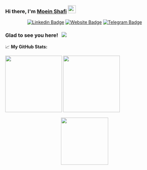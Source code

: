 
### Hi there, I'm <a href="https://moeinshafi.ir" target="_blank">Moein Shafi</a> <img src="https://media.giphy.com/media/hvRJCLFzcasrR4ia7z/giphy.gif" width="25px">

<div align="center">

[![Linkedin Badge](https://img.shields.io/badge/-LinkedIn-0e76a8?style=flat-square&logo=Linkedin&logoColor=white)](https://linkedin.com/in/moein-shãfi-a79152198/)
[![Website Badge](https://img.shields.io/badge/Website-3b5998?style=flat-square&logo=google-chrome&logoColor=white)](https://moeinshafi.ir)
[![Telegram Badge](https://img.shields.io/badge/-Telegram-0088cc?style=flat-square&logo=Telegram&logoColor=white)](https://t.me/MoeinShafi)
</div>

### Glad to see you here! &nbsp; ![](https://visitor-badge.glitch.me/badge?page_id=page.id)


📈 **My GitHub Stats:**

<p>
  <img height="180em" src="https://github-readme-stats.vercel.app/api?username=moein-shafi&show_icons=true&hide_border=true&count_private=true&include_all_commits=true" />
  <img height="180em" src="https://github-readme-stats.vercel.app/api/top-langs/?username=moein-shafi&exclude_repo=KNN-Image-Classification&show_icons=true&hide_border=true&layout=compact&langs_count=8"/>
</p>

<p align="center">
<a href="https://github.com/moein-shafi">
  <img height="150em" src="https://github-readme-stats-eight-theta.vercel.app/api/top-langs/?username=moein-shafi&layout=compact&langs_count=8&theme=algolia"/>
</a>
</p>


